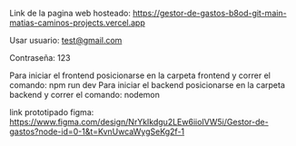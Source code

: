 Link de la pagina web hosteado: 
https://gestor-de-gastos-b8od-git-main-matias-caminos-projects.vercel.app

Usar usuario:
test@gmail.com

Contraseña:
123

Para iniciar el frontend posicionarse en la carpeta frontend y correr el comando: npm run dev
Para iniciar el backend posicionarse en la carpeta backend y correr el comando: nodemon 

link prototipado figma: https://www.figma.com/design/NrYkIkdgu2LEw6iioIVW5i/Gestor-de-gastos?node-id=0-1&t=KvnUwcaWygSeKg2f-1

